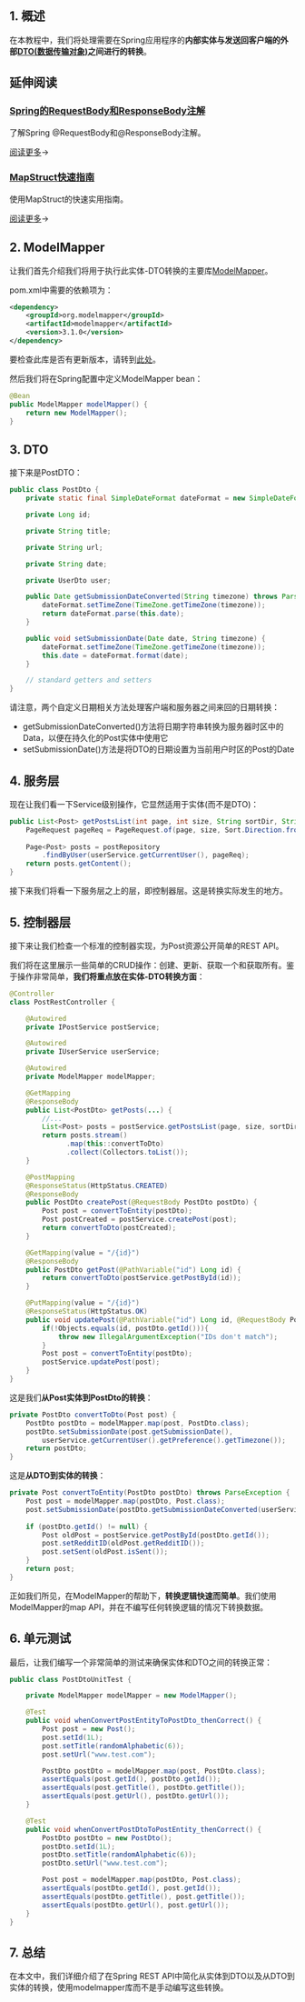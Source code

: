 ## 1. 概述

在本教程中，我们将处理需要在Spring应用程序的**内部实体与发送回客户端的外部[DTO(数据传输对象)](https://www.baeldung.com/java-dto-pattern)之间进行的转换**。

## 延伸阅读

### [Spring的RequestBody和ResponseBody注解](https://www.baeldung.com/spring-request-response-body)

了解Spring @RequestBody和@ResponseBody注解。

[阅读更多](https://www.baeldung.com/spring-request-response-body)→

### [MapStruct快速指南](https://www.baeldung.com/mapstruct)

使用MapStruct的快速实用指南。

[阅读更多](https://www.baeldung.com/mapstruct)→

## 2. ModelMapper

让我们首先介绍我们将用于执行此实体-DTO转换的主要库[ModelMapper](http://modelmapper.org/getting-started/)。

pom.xml中需要的依赖项为：

```xml
<dependency>
    <groupId>org.modelmapper</groupId>
    <artifactId>modelmapper</artifactId>
    <version>3.1.0</version>
</dependency>
```

要检查此库是否有更新版本，请转到[此处](https://central.sonatype.com/artifact/org.modelmapper/modelmapper/3.1.1)。

然后我们将在Spring配置中定义ModelMapper bean：

```java
@Bean
public ModelMapper modelMapper() {
    return new ModelMapper();
}
```

## 3. DTO

接下来是PostDTO：

```java
public class PostDto {
    private static final SimpleDateFormat dateFormat = new SimpleDateFormat("yyyy-MM-dd HH:mm");

    private Long id;

    private String title;

    private String url;

    private String date;

    private UserDto user;

    public Date getSubmissionDateConverted(String timezone) throws ParseException {
        dateFormat.setTimeZone(TimeZone.getTimeZone(timezone));
        return dateFormat.parse(this.date);
    }

    public void setSubmissionDate(Date date, String timezone) {
        dateFormat.setTimeZone(TimeZone.getTimeZone(timezone));
        this.date = dateFormat.format(date);
    }

    // standard getters and setters
}
```

请注意，两个自定义日期相关方法处理客户端和服务器之间来回的日期转换：

-   getSubmissionDateConverted()方法将日期字符串转换为服务器时区中的Data，以便在持久化的Post实体中使用它
-   setSubmissionDate()方法是将DTO的日期设置为当前用户时区的Post的Date

## 4. 服务层

现在让我们看一下Service级别操作，它显然适用于实体(而不是DTO)：

```java
public List<Post> getPostsList(int page, int size, String sortDir, String sort) {
    PageRequest pageReq = PageRequest.of(page, size, Sort.Direction.fromString(sortDir), sort);
 
    Page<Post> posts = postRepository
        .findByUser(userService.getCurrentUser(), pageReq);
    return posts.getContent();
}
```

接下来我们将看一下服务层之上的层，即控制器层。这是转换实际发生的地方。

## 5. 控制器层

接下来让我们检查一个标准的控制器实现，为Post资源公开简单的REST API。

我们将在这里展示一些简单的CRUD操作：创建、更新、获取一个和获取所有。鉴于操作非常简单，**我们将重点放在实体-DTO转换方面**：

```java
@Controller
class PostRestController {

    @Autowired
    private IPostService postService;

    @Autowired
    private IUserService userService;

    @Autowired
    private ModelMapper modelMapper;

    @GetMapping
    @ResponseBody
    public List<PostDto> getPosts(...) {
        //...
        List<Post> posts = postService.getPostsList(page, size, sortDir, sort);
        return posts.stream()
              .map(this::convertToDto)
              .collect(Collectors.toList());
    }

    @PostMapping
    @ResponseStatus(HttpStatus.CREATED)
    @ResponseBody
    public PostDto createPost(@RequestBody PostDto postDto) {
        Post post = convertToEntity(postDto);
        Post postCreated = postService.createPost(post);
        return convertToDto(postCreated);
    }

    @GetMapping(value = "/{id}")
    @ResponseBody
    public PostDto getPost(@PathVariable("id") Long id) {
        return convertToDto(postService.getPostById(id));
    }

    @PutMapping(value = "/{id}")
    @ResponseStatus(HttpStatus.OK)
    public void updatePost(@PathVariable("id") Long id, @RequestBody PostDto postDto) {
        if(!Objects.equals(id, postDto.getId())){
            throw new IllegalArgumentException("IDs don't match");
        }
        Post post = convertToEntity(postDto);
        postService.updatePost(post);
    }
}
```

这是我们**从Post实体到PostDto的转换**：

```java
private PostDto convertToDto(Post post) {
    PostDto postDto = modelMapper.map(post, PostDto.class);
    postDto.setSubmissionDate(post.getSubmissionDate(), 
        userService.getCurrentUser().getPreference().getTimezone());
    return postDto;
}
```

这是**从DTO到实体的转换**：

```java
private Post convertToEntity(PostDto postDto) throws ParseException {
    Post post = modelMapper.map(postDto, Post.class);
    post.setSubmissionDate(postDto.getSubmissionDateConverted(userService.getCurrentUser().getPreference().getTimezone()));
 
    if (postDto.getId() != null) {
        Post oldPost = postService.getPostById(postDto.getId());
        post.setRedditID(oldPost.getRedditID());
        post.setSent(oldPost.isSent());
    }
    return post;
}
```

正如我们所见，在ModelMapper的帮助下，**转换逻辑快速而简单**。我们使用ModelMapper的map API，并在不编写任何转换逻辑的情况下转换数据。

## 6. 单元测试

最后，让我们编写一个非常简单的测试来确保实体和DTO之间的转换正常：

```java
public class PostDtoUnitTest {

    private ModelMapper modelMapper = new ModelMapper();

    @Test
    public void whenConvertPostEntityToPostDto_thenCorrect() {
        Post post = new Post();
        post.setId(1L);
        post.setTitle(randomAlphabetic(6));
        post.setUrl("www.test.com");

        PostDto postDto = modelMapper.map(post, PostDto.class);
        assertEquals(post.getId(), postDto.getId());
        assertEquals(post.getTitle(), postDto.getTitle());
        assertEquals(post.getUrl(), postDto.getUrl());
    }

    @Test
    public void whenConvertPostDtoToPostEntity_thenCorrect() {
        PostDto postDto = new PostDto();
        postDto.setId(1L);
        postDto.setTitle(randomAlphabetic(6));
        postDto.setUrl("www.test.com");

        Post post = modelMapper.map(postDto, Post.class);
        assertEquals(postDto.getId(), post.getId());
        assertEquals(postDto.getTitle(), post.getTitle());
        assertEquals(postDto.getUrl(), post.getUrl());
    }
}
```

## 7. 总结

在本文中，我们详细介绍了在Spring REST API中简化从实体到DTO以及从DTO到实体的转换，使用modelmapper库而不是手动编写这些转换。
